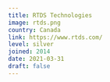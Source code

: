 ```yaml
---
title: RTDS Technologies
image: rtds.png
country: Canada
link: https://www.rtds.com/
level: silver
joined: 2014
date: 2021-03-31
draft: false
---
```


